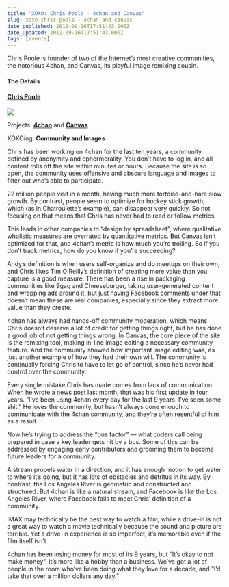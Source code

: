 ```yaml
---
title: "XOXO: Chris Poole - 4chan and Canvas"
slug: xoxo_chris_poole_-_4chan_and_canvas
date_published: 2012-09-16T17:51:43.000Z
date_updated: 2012-09-16T17:51:43.000Z
tags: [events]
---
```


Chris Poole is founder of two of the Internet’s most creative communities, the notorious 4chan, and Canvas, its playful image remixing cousin.

#### The Details

#### [Chris Poole](https://twitter.com/moot)

![](https://cdn.glitch.global/c4e475b2-a54e-47e0-973c-ed0bd1b46262/988HB3KU_400x400.jpg?v=1670739703251)

Projects: **[4chan](http://www.4chan.org)** and **[Canvas](http://canv.as/)**

XOXOing: **Community and Images**

Chris has been working on 4chan for the last ten years, a community defined by anonymity and ephermerality. You don’t have to log in, and all content rolls off the site within minutes or hours. Because the site is so open, the community uses offensive and obscure language and images to filter out who’s able to participate.  

22 million people visit in a month, having much more tortoise-and-hare slow growth. By contrast, people seem to optimize for hockey stick growth, which (as in Chatroulette’s example), can disappear very quickly. So not focusing on that means that Chris has never had to read or follow metrics.  

This leads in other companies to “design by spreadsheet”, where qualitative wholistic measures are overrated by quantitative metrics. But Canvas isn’t optimized for that, and 4chan’s metric is how much you’re trolling. So if you don’t track metrics, how do you know if you’re succeeding?  

Andy’s definition is when users self-organize and do meetups on their own, and Chris likes Tim O’Reilly’s definition of creating more value than you capture is a good measure. There has been a rise in packaging communities like 9gag and Cheeseburger, taking user-generated content and wrapping ads around it, but just having Facebook comments under that doesn’t mean these are real companies, especially since they extract more value than they create.  

4chan has always had hands-off community moderation, which means Chris doesn’t deserve a lot of credit for getting things right, but he has done a good job of not getting things wrong. In Canvas, the core piece of the site is the remixing tool, making in-line image editing a necessary community feature. And the community showed how important image editing was, as just another example of how they had their own will. The community is continually forcing Chris to have to let go of control, since he’s never had control over the community.  

Every single mistake Chris has made comes from lack of communication. When he wrote a news post last month, that was his first update in four years. “I’ve been using 4chan every day for the last 9 years. I’ve seen some shit.” He loves the community, but hasn’t always done enough to communicate with the 4chan community, and they’re often resentful of him as a result.  

Now he’s trying to address the “bus factor” — what coders call being prepared in case a key leader gets hit by a bus. Some of this can be addressed by engaging early contributors and grooming them to become future leaders for a community.  

A stream propels water in a direction, and it has enough motion to get water to where it’s going, but it has lots of obstacles and detritus in its way. By contrast, the Los Angeles River is geometric and constructed and structured. But 4chan is like a natural stream, and Facebook is like the Los Angeles River, where Facebook fails to meet Chris’ definition of a community.  

IMAX may technically be the best way to watch a film, while a drive-in is not a great way to watch a movie technically because the sound and picture are terrible. Yet a drive-in experience is so imperfect, it’s memorable even if the film itself isn’t.  

4chan has been losing money for most of its 9 years, but “It’s okay to not make money”. It’s more like a hobby than a business. We’ve got a lot of people in the room who’ve been doing what they love for a decade, and “I’d take that over a million dollars any day.”
